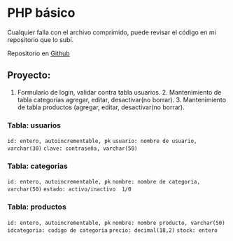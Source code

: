 # PHP básico

Cualquier falla con el archivo comprimido, puede revisar el código en mi repositorio que lo subí.

Repositorio en [Github](https://github.com/jesus9314/tareas_php_basic/tree/master/proyectoFinal)

## Proyecto:

1. Formulario de login, validar contra tabla usuarios.
   2. Mantenimiento de tabla categorías agregar, editar, desactivar(no borrar).
      3. Mantenimiento de tabla productos (agregar, editar, desactivar(no borrar).

### Tabla: usuarios

`id: entero, autoincrementable, pk`
`usuario: nombre de usuario, varchar(30)`
`clave: contraseña, varchar(50)`

### Tabla: categorias

`id: entero, autoincrementable, pk`
`nombre: nombre de categoria, varchar(50)`
`estado: activo/inactivo  1/0`

### Tabla: productos

`id: entero, autoincrementable, pk`
`nombre: nombre producto, varchar(50)`
`idcategoria: codigo de categoria`
`precio: decimal(18,2)`
`stock: entero`